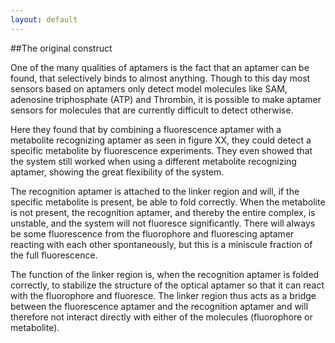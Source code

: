 ```yaml
---
layout: default
---
```


##The original construct

One of the many qualities of aptamers is the fact that an aptamer can be found, that selectively binds to almost anything. Though to this day most sensors based on aptamers only detect model molecules like SAM, adenosine triphosphate (ATP) and Thrombin, it is possible to make aptamer sensors for molecules that are currently difficult to detect otherwise.

Here they found that by combining a fluorescence aptamer with a metabolite recognizing aptamer as seen in figure XX, they could detect a specific metabolite by fluorescence experiments. They even showed that the system still worked when using a different metabolite recognizing aptamer, showing the great flexibility of the system.

The recognition aptamer is attached to the linker region and will, if the specific metabolite is present, be able to fold correctly. When the metabolite is not present, the recognition aptamer, and thereby the entire complex, is unstable, and the system will not fluoresce significantly. There will always be some fluorescence from the fluorophore and fluorescing aptamer reacting with each other spontaneously, but this is a miniscule fraction of the full fluorescence.
The function of the linker region is, when the recognition aptamer is folded correctly, to stabilize the structure of the optical aptamer so that it can react with the fluorophore and fluoresce. The linker region thus acts as a bridge between the fluorescence aptamer and the recognition aptamer and will therefore not interact directly with either of the molecules (fluorophore or metabolite).